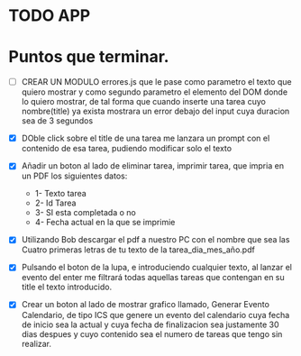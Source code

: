 # TODO APP

# Puntos que terminar.

 - [ ] CREAR UN MODULO errores.js que le pase como parametro el texto que quiero mostrar y como segundo parametro el elemento del DOM donde lo quiero mostrar, de tal forma que cuando inserte una tarea cuyo nombre(title) ya exista mostrara un error debajo del input cuya duracion sea de 3 segundos

 - [x] DOble click sobre el title de una tarea me lanzara un prompt con el contenido de esa tarea, pudiendo modificar solo el texto

 - [x] Añadir un boton al lado de eliminar tarea, imprimir tarea, que impria en un PDF los siguientes datos:
   -  1- Texto tarea
   - 2- Id Tarea
   - 3- SI esta completada o no
   - 4- Fecha actual en la que se imprimie
 
 - [x] Utilizando Bob descargar el pdf a nuestro PC con el nombre que sea las Cuatro primeras letras de tu texto de la tarea_dia_mes_año.pdf
 
 - [x] Pulsando el boton de la lupa, e introduciendo cualquier texto, al lanzar el evento del enter me filtrará todas aquellas tareas que contengan en su title el texto introducido.
 
 - [x] Crear un boton al lado de mostrar grafico llamado, Generar Evento Calendario, de tipo ICS  que genere  un evento del calendario cuya fecha de inicio sea la actual  y cuya fecha de finalizacion sea justamente 30 dias despues y cuyo contenido sea el numero de tareas que tengo sin realizar.
 



